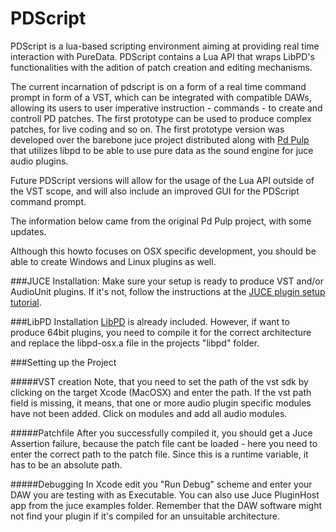 PDScript
==============

PDScript is a lua-based scripting environment aiming at providing real time interaction with PureData. PDScript contains a Lua API that wraps LibPD's functionalities with the adition of patch creation and editing mechanisms. 

The current incarnation of pdscript is on a form of a real time command prompt in form of a VST, which can be integrated with compatible DAWs, allowing its users to user imperative instruction - commands - to create and controll PD patches. The first prototype can be used to produce complex patches, for live coding and so on. The first prototype version was developed over the barebone juce project distributed along with [Pd Pulp](http://pd-pulp.net/) that utilizes libpd to be able to use pure data as the sound engine for juce audio plugins.
 
Future PDScript versions will allow for the usage of the Lua API outside of the VST scope, and will also include an improved GUI for the PDScript command prompt. 

The information below came from the original Pd Pulp project, with some updates.

Although this howto focuses on OSX specific development, you should be able to create Windows and Linux plugins as well. 

###JUCE Installation:
Make sure your setup is ready to produce VST and/or AudioUnit plugins. If it's not, follow the instructions at the [JUCE plugin setup tutorial](https://docs.juce.com/master/tutorial_create_projucer_basic_plugin.html).

###LibPD Installation
[LibPD](https://github.com/libpd/libpd) is already included. However, if want to produce 64bit plugins, you need to compile it for the correct architecture and replace the libpd-osx.a file in the projects "libpd" folder.

###Setting up the Project

#####VST creation
Note, that you need to set the path of the vst sdk by clicking on the target Xcode (MacOSX) and enter the path. If the vst path field is missing, it means, that one or more audio plugin specific modules have not been added. Click on modules and add all audio modules.

#####Patchfile
After you successfully compiled it, you should get a Juce Assertion failure, because the patch file cant be loaded - here you need to enter the correct path to the patch file. Since this is a runtime variable, it has to be an absolute path.

#####Debugging
In Xcode edit you "Run Debug" scheme and enter your DAW you are testing with as Executable. You can also use Juce PluginHost app from the juce examples folder.   Remember that the DAW software might not find your plugin if it's compiled for an unsuitable architecture.
